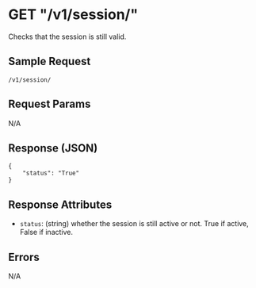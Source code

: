 # GET "/v1/session/"
Checks that the session is still valid.

## Sample Request
`/v1/session/`
    
## Request Params
N/A
    
## Response (JSON)
```
{
    "status": "True"
}
```
    
## Response Attributes
- `status`: (string) whether the session is still active or not. True if active, False if inactive.

    
## Errors
N/A